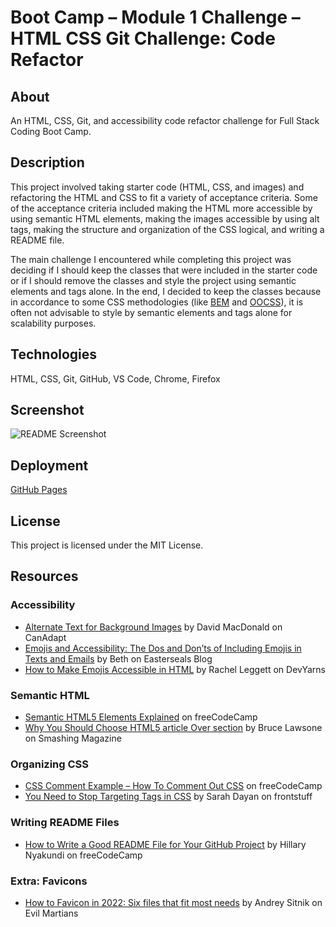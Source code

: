 # Boot Camp – Module 1 Challenge – HTML CSS Git Challenge: Code Refactor

## About

An HTML, CSS, Git, and accessibility code refactor challenge for Full Stack Coding Boot Camp.

## Description

This project involved taking starter code (HTML, CSS, and images) and refactoring the HTML and CSS to fit a variety of acceptance criteria. Some of the acceptance criteria included making the HTML more accessible by using semantic HTML elements, making the images accessible by using alt tags, making the structure and organization of the CSS logical, and writing a README file.

The main challenge I encountered while completing this project was deciding if I should keep the classes that were included in the starter code or if I should remove the classes and style the project using semantic elements and tags alone. In the end, I decided to keep the classes because in accordance to some CSS methodologies (like [BEM](https://getbem.com/) and [OOCSS](http://oocss.org/)), it is often not advisable to style by semantic elements and tags alone for scalability purposes.

## Technologies

HTML, CSS, Git, GitHub, VS Code, Chrome, Firefox

## Screenshot

![README Screenshot](assets/images/readme-screenshot.jpg)

## Deployment

[GitHub Pages](https://kkarrwrites.github.io/boot-camp-module-01-challenge-code-refactor/)

## License

This project is licensed under the MIT License.

## Resources

### Accessibility

- [Alternate Text for Background Images](https://www.davidmacd.com/blog/alternate-text-for-css-background-images.html) by David MacDonald on CanAdapt
- [Emojis and Accessibility: The Dos and Don’ts of Including Emojis in Texts and Emails](https://blog.easterseals.com/emojis-and-accessibility-the-dos-and-donts-of-including-emojis-in-texts-and-emails/) by Beth on Easterseals Blog
- [How to Make Emojis Accessible in HTML](https://devyarns.com/accessible-emojis/) by Rachel Leggett on DevYarns

### Semantic HTML

- [Semantic HTML5 Elements Explained](https://www.freecodecamp.org/news/semantic-html5-elements/) on freeCodeCamp
- [Why You Should Choose HTML5 article Over section](https://www.smashingmagazine.com/2020/01/html5-article-section/) by Bruce Lawsone on Smashing Magazine

### Organizing CSS

- [CSS Comment Example – How To Comment Out CSS](https://www.freecodecamp.org/news/comments-in-css/) on freeCodeCamp
- [You Need to Stop Targeting Tags in CSS](https://frontstuff.io/you-need-to-stop-targeting-tags-in-css) by Sarah Dayan on frontstuff

### Writing README Files

- [How to Write a Good README File for Your GitHub Project](https://www.freecodecamp.org/news/how-to-write-a-good-readme-file/) by Hillary Nyakundi on freeCodeCamp

### Extra: Favicons

- [How to Favicon in 2022: Six files that fit most needs](https://evilmartians.com/chronicles/how-to-favicon-in-2021-six-files-that-fit-most-needs) by Andrey Sitnik on Evil Martians
